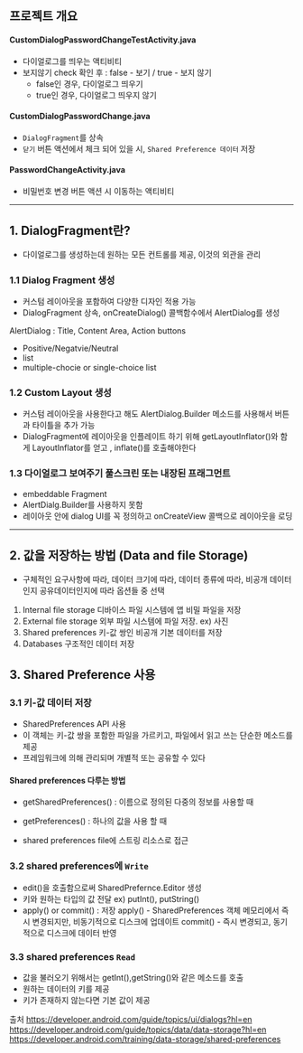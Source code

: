 
## 프로젝트 개요

#### CustomDialogPasswordChangeTestActivity.java
 - 다이얼로그를 띄우는 액티비티
 - 보지않기 check 확인 후 : false - 보기 / true - 보지 않기
    - false인 경우, 다이얼로그 띄우기
    - true인 경우, 다이얼로그 띄우지 않기

#### CustomDialogPasswordChange.java
 - `DialogFragment`를 상속
 - `닫기` 버튼 액션에서 체크 되어 있을 시, `Shared Preference 데이터` 저장

#### PasswordChangeActivity.java
 - 비밀번호 변경 버튼 액션 시 이동하는 액티비티

-------------

## 1. DialogFragment란?

- 다이얼로그를 생성하는데 원하는 모든 컨트롤를 제공, 이것의 외관을 관리
<!--
- 정확하게 유저의 back 버튼 또는 스크린을 회전할 때 라이프 사이클로 다룬다는 것을 보장
- 재사용을 허락
-->

### 1.1 Dialog Fragment 생성

- 커스텀 레이아웃을 포함하여 다양한 디자인 적용 가능
- DialogFragment 상속, onCreateDialog() 콜백함수에서 AlertDialog를 생성

AlertDialog : Title, Content Area, Action buttons 
 - Positive/Negatvie/Neutral
 - list
 - multiple-chocie or single-choice list

### 1.2 Custom Layout 생성

- 커스텀 레이아웃을 사용한다고 해도 AlertDialog.Builder 메소드를  사용해서 버튼과 타이틀을 추가 가능
- DialogFragment에 레이아웃을 인플레이트 하기 위해
  getLayoutInflator()와 함게 LayoutInflator를 얻고 , inflate()를 호출해야한다

### 1.3 다이얼로그 보여주기 풀스크린 또는 내장된 프래그먼트

- embeddable Fragment
- AlertDialg.Builder를 사용하지 못함
- 레이아웃 안에 dialog UI를 꼭 정의하고 onCreateView 콜백으로 레이아웃을 로딩

----------------------------------------------------

## 2. 값을 저장하는 방법 (Data and file Storage)

- 구체적인 요구사항에 따라, 데이터 크기에 따라, 데이터 종류에 따라, 비공개 데이터인지 공유데이터인지에 따라 옵션들 중 선택

1. Internal file storage 
   디바이스 파일 시스템에 앱 비밀 파일을 저장
2. External file storage
   외부 파일 시스템에 파일 저장. ex) 사진
3. Shared preferences
   키-값 쌍인 비공개 기본 데이터를 저장
4. Databases
   구조적인 데이터 저장

## 3. Shared Preference 사용

### 3.1 키-값 데이터 저장

- SharedPreferences API 사용
- 이 객체는 키-값 쌍을 포함한 파일을 가르키고, 파일에서 읽고 쓰는 단순한 메소드를 제공
- 프레임워크에 의해 관리되며 개별적 또는 공유할 수 있다

#### Shared preferences 다루는 방법

- getSharedPreferences() : 이름으로 정의된 다중의 정보를 사용할 때
- getPreferences() : 하나의 값을 사용 할 때

- shared preferences file에 스트링 리소스로 접근

### 3.2 shared preferences에 `Write`

- edit()을 호출함으로써 SharedPrefernce.Editor 생성
- 키와 원하는 타입의 값 전달 ex) putInt(), putString()
- apply() or commit() : 저장
  apply() - SharedPreferences 객체 메모리에서 즉시 변경되지만, 비동기적으로 디스크에 업데이트
  commit() - 즉시 변경되고, 동기적으로 디스크에 데이터 반영


### 3.3 shared preferences `Read`

- 값을 불러오기 위해서는 getInt(),getString()와 같은 메소드를 호출
- 원하는 데이터의 키를 제공
- 키가 존재하지 않는다면 기본 값이 제공


출처
https://developer.android.com/guide/topics/ui/dialogs?hl=en
https://developer.android.com/guide/topics/data/data-storage?hl=en
https://developer.android.com/training/data-storage/shared-preferences



